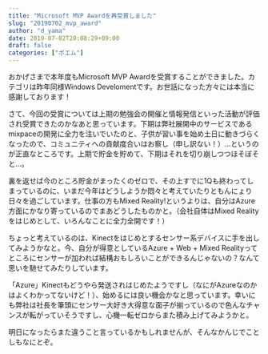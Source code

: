```yaml
---
title: "Microsoft MVP Awardを再受賞しました"
slug: "20190702_mvp_award"
author: "d_yama"
date: 2019-07-02T20:08:29+09:00
draft: false
categories: ["ポエム"]
---
```


おかげさまで本年度もMicrosoft MVP Awardを受賞することができました。カテゴリは昨年同様Windows Develomentです。お世話になった方々には本当に感謝しております！

さて、今回の受賞については上期の勉強会の開催と情報発信といった活動が評価され受賞できたのかなあと思っています。下期は弊社展開中のサービスであるmixpaceの開発に全力を注いでいたのと、子供が習い事を始め土日に動きづらくなったので、コミュニティへの貢献度合いはお察し（申し訳ない！）…というのが正直なところです。上期で貯金を貯めて、下期はそれを切り崩しつつほそぼそと…。

裏を返せば今のところ貯金がまったくのゼロで、その上すでに1Qも終わってしまっているのに、いまだ今年はどうしようか悶々と考えていたりともんにょり日々を過ごしています。仕事の方もMixed Reality!というよりは、自分はAzure方面にかなり寄っているのでまあどうしたものかと。（会社自体はMixed Realityをはじめとして、いろんなことに全力全開です！）

ちょっと考えているのは、Kinectをはじめとするセンサー系デバイスに手を出してみようかなと。今、自分が得意としているAzure + Web + Mixed Realityってところにセンサーが加われば結構おもしろいことができるんじゃないの？なんて思いを馳せてみたりしています。

「Azure」Kinectもどうやら発送されはじめたようですし（なにがAzureなのかはよくわかってないけど！）、始めるには良い機会かなと思っています。幸いにも弊社は社長を筆頭にセンサー大好き大得意な面子が揃っているので色んなチャンスが転がっていそうですし、心機一転ゼロからまた積み上げてみようかと。

明日になったらまた違うこと言っているかもしれませんが、そんなかんじでことしもなにとぞ。